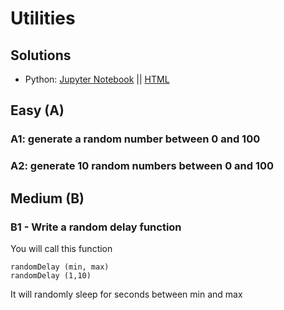 <link rel='stylesheet' href='assets/css/main.css'/>

# Utilities

## Solutions
* Python: [Jupyter Notebook](answers/python/utilities-solution.ipynb)  || [HTML](answers/python/utilities-solution.html)

## Easy (A)

### A1: generate a random number between 0 and 100

### A2: generate 10 random numbers between 0 and 100

## Medium (B)

### B1 - Write a random delay function

You will call this function

```code
randomDelay (min, max)
randomDelay (1,10)
```

It will randomly sleep for seconds between min and max
  

